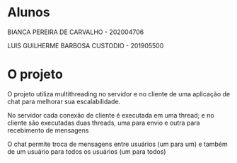 # Alunos

BIANCA PEREIRA DE CARVALHO - 202004706

LUIS GUILHERME BARBOSA CUSTODIO - 201905500

# O projeto

O projeto utiliza multithreading no servidor e no cliente de uma aplicação de chat para melhorar sua escalabilidade.

No servidor cada conexão de cliente é executada em uma thread; e no cliente são executadas duas threads, uma para envio e outra para recebimento de mensagens

O chat permite troca de mensagens entre usuários (um para um) e também de um usuário para todos os usuários (um para todos)